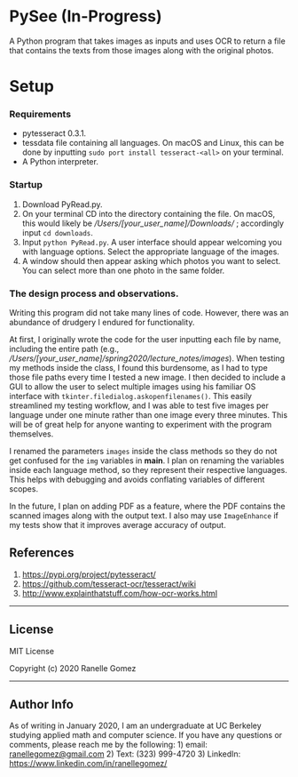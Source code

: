 # PySee (In-Progress)
 A Python program that takes images as inputs and uses OCR to return a file that contains the texts from those images along with the original photos.

 # Setup

 ### Requirements

 *   pytesseract 0.3.1.
 *   tessdata file containing all languages.
     On macOS and Linux, this can be done by inputting ```sudo port install tesseract-<all>``` on your terminal.
 *   A Python interpreter.

 ### Startup

 1. Download PyRead.py.
 2. On your terminal CD into the directory containing the file. On macOS, this would likely be _/Users/[your_user_name]/Downloads/_ ; accordingly input ```cd downloads```.
 3. Input ```python PyRead.py```. A user interface should appear welcoming you with language options. Select the appropriate language of the images.
 4. A window should then appear asking which photos you want to select. You can select more than one photo in the same folder.

 ### The design process and observations.

 Writing this program did not take many lines of code. However, there was an abundance of drudgery I endured for functionality.

 At first, I originally wrote the code for the user inputting each file by name, including the entire path (e.g., _/Users/[your_user_name]/spring2020/lecture_notes/images_). When testing my methods inside the class, I found this burdensome, as I had to type those file paths every time I tested a new image. I then decided to include a GUI to allow the user to select multiple images using his familiar OS interface with ```tkinter.filedialog.askopenfilenames()```. This easily streamlined my testing workflow, and I was able to test five images per language under one minute rather than one image every three minutes. This will be of great help for anyone wanting to experiment with the program themselves.

 I renamed the parameters ```images``` inside the class methods so they do not get confused for the ```img``` variables in __main__. I plan on renaming the variables inside each language method, so they represent their respective languages. This helps with debugging and avoids conflating variables of different scopes.

 In the future, I plan on adding PDF as a feature, where the PDF contains the scanned images along with the output text. I also may use ```ImageEnhance``` if my tests show that it improves average accuracy of output.

 ## References
1. https://pypi.org/project/pytesseract/
2. https://github.com/tesseract-ocr/tesseract/wiki
3. http://www.explainthatstuff.com/how-ocr-works.html


 ---

 ## License

 MIT License

 Copyright (c) 2020 Ranelle Gomez

 ---

 ## Author Info

 As of writing in January 2020, I am an undergraduate at UC Berkeley studying applied math and computer science. If you have any questions or comments, please reach me by the following: 1) email: ranellegomez@gmail.com 2) Text: (323) 999-4720 3)
 LinkedIn: https://www.linkedin.com/in/ranellegomez/
